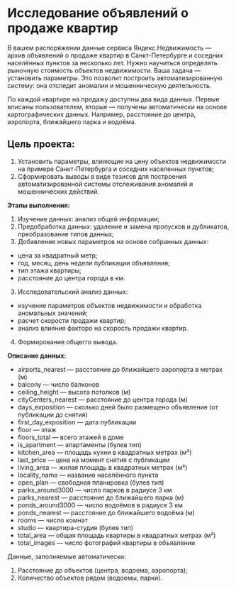 
# Исследование объявлений о продаже квартир
В вашем распоряжении данные сервиса Яндекс.Недвижимость — архив объявлений о продаже квартир в Санкт-Петербурге и соседних населённых пунктов за несколько лет. Нужно научиться определять рыночную стоимость объектов недвижимости. Ваша задача — установить параметры. Это позволит построить автоматизированную систему: она отследит аномалии и мошенническую деятельность.

По каждой квартире на продажу доступны два вида данных. Первые вписаны пользователем, вторые — получены автоматически на основе картографических данных. Например, расстояние до центра, аэропорта, ближайшего парка и водоёма.

## Цель проекта:
1. Установить параметры, влияющие на цену объектов недвижимости на примере Санкт-Петербурга и соседних населенных пунктов;
2. Сформировать выводы в виде тезисов для построения автоматизированной системы отслеживания аномалий и мошеннических действий. 
    
<b>Этапы выполнения:</b> 
1. Изучение данных: анализ общей информации;
2. Предобработка данных: удаление и замена пропусков и дубликатов, преобразование типов данных;
2. Добавление новых параметров на основе собранных данных:
- цена за квадратный метр;
- год, месяц, день недели публикации объявления;
- тип этажа квартиры;
- расстояние до центра города в км.
3. Исследовательский анализ данных:
- изучение параметров объектов недвижимости и обработка аномальных значений;
- расчет скорости продажи квартир;
- анализ влияния факторо на скорость продажи квартир.
4. Формирование общегго вывода.
    
<b>Описание данных:</b>
*	airports_nearest — расстояние до ближайшего аэропорта в метрах (м)
*	balcony — число балконов
*	ceiling_height — высота потолков (м)
*	cityCenters_nearest — расстояние до центра города (м)
*	days_exposition — сколько дней было размещено объявление (от публикации до снятия)
*	first_day_exposition — дата публикации
*	floor — этаж
*	floors_total — всего этажей в доме
*	is_apartment — апартаменты (булев тип)
*	kitchen_area — площадь кухни в квадратных метрах (м²)
*	last_price — цена на момент снятия с публикации
*	living_area — жилая площадь в квадратных метрах (м²)
*	locality_name — название населённого пункта
*	open_plan — свободная планировка (булев тип)
*	parks_around3000 — число парков в радиусе 3 км
*	parks_nearest — расстояние до ближайшего парка (м)
*	ponds_around3000 — число водоёмов в радиусе 3 км
*	ponds_nearest — расстояние до ближайшего водоёма (м)
*	rooms — число комнат
*	studio — квартира-студия (булев тип)
*	total_area — общая площадь квартиры в квадратных метрах (м²)
*	total_images — число фотографий квартиры в объявлении

Данные, заполняемые автоматически:
1. Расстояние до объектов (центра, водоема, аэропорта);
2. Количество объектов рядом (водоемы, парки).
